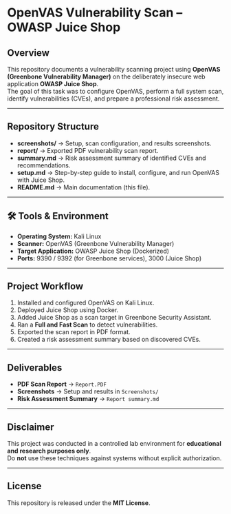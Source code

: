 # OpenVAS Vulnerability Scan – OWASP Juice Shop

## Overview
This repository documents a vulnerability scanning project using **OpenVAS (Greenbone Vulnerability Manager)** on the deliberately insecure web application **OWASP Juice Shop**.  
The goal of this task was to configure OpenVAS, perform a full system scan, identify vulnerabilities (CVEs), and prepare a professional risk assessment.

---

## Repository Structure
- **screenshots/** → Setup, scan configuration, and results screenshots.  
- **report/** → Exported PDF vulnerability scan report.  
- **summary.md** → Risk assessment summary of identified CVEs and recommendations.  
- **setup.md** → Step-by-step guide to install, configure, and run OpenVAS with Juice Shop.  
- **README.md** → Main documentation (this file).  

---

## 🛠️ Tools & Environment
- **Operating System:** Kali Linux  
- **Scanner:** OpenVAS (Greenbone Vulnerability Manager)  
- **Target Application:** OWASP Juice Shop (Dockerized)  
- **Ports:** 9390 / 9392 (for Greenbone services), 3000 (Juice Shop)  

---

## Project Workflow
1. Installed and configured OpenVAS on Kali Linux.  
2. Deployed Juice Shop using Docker.  
3. Added Juice Shop as a scan target in Greenbone Security Assistant.  
4. Ran a **Full and Fast Scan** to detect vulnerabilities.  
5. Exported the scan report in PDF format.  
6. Created a risk assessment summary based on discovered CVEs.  

---

## Deliverables
- **PDF Scan Report** → `Report.PDF`  
- **Screenshots** → Setup and results in `Screenshots/`  
- **Risk Assessment Summary** → `Report summary.md`  

---

## Disclaimer
This project was conducted in a controlled lab environment for **educational and research purposes only**.  
Do **not** use these techniques against systems without explicit authorization.  

---

## License
This repository is released under the **MIT License**.  
